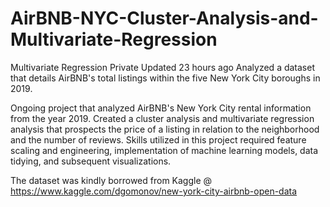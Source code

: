 # AirBNB-NYC-Cluster-Analysis-and-Multivariate-Regression
 Multivariate Regression Private  Updated 23 hours ago Analyzed a dataset that details AirBNB's total listings within the five New York City boroughs in 2019.


Ongoing project that analyzed AirBNB's New York City rental information from the year 2019. Created a cluster analysis and multivariate regression analysis 
that prospects the price of a listing in relation to the neighborhood and the number of reviews. Skills utilized in this project
required feature scaling and engineering, implementation of machine learning models, data tidying, and subsequent visualizations.

The dataset was kindly borrowed from Kaggle @ https://www.kaggle.com/dgomonov/new-york-city-airbnb-open-data 
